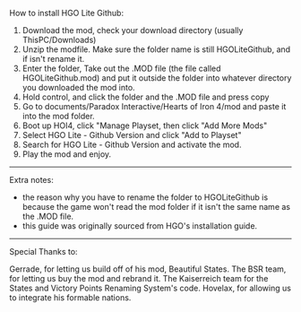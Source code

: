 How to install HGO Lite Github:
1) Download the mod, check your download directory (usually ThisPC/Downloads)
2) Unzip the modfile. Make sure the folder name is still HGOLiteGithub, and if isn't rename it.
3) Enter the folder, Take out the .MOD file (the file called HGOLiteGithub.mod) and put it outside the folder into whatever directory you downloaded the mod into.
4) Hold control, and click the folder and the .MOD file and press copy
5) Go to documents/Paradox Interactive/Hearts of Iron 4/mod and paste it into the mod folder.
6) Boot up HOI4, click "Manage Playset, then click "Add More Mods" 
7) Select HGO Lite - Github Version and click "Add to Playset"
8) Search for HGO Lite - Github Version and activate the mod.
9) Play the mod and enjoy.
---------------
Extra notes:

- the reason why you have to rename the folder to HGOLiteGithub is because the game won't read the mod folder if it isn't the same name as the .MOD file.
- this guide was originally sourced from HGO's installation guide.
---------------
Special Thanks to:

Gerrade, for letting us build off of his mod, Beautiful States.
The BSR team, for letting us buy the mod and rebrand it.
The Kaiserreich team for the States and Victory Points Renaming System's code.
Hovelax, for allowing us to integrate his formable nations.
